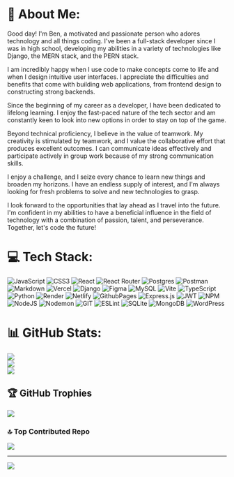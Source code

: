 # 💫 About Me:
Good day! I'm Ben, a motivated and passionate person who adores technology and all things coding. I've been a full-stack developer since I was in high school, developing my abilities in a variety of technologies like Django, the MERN stack, and the PERN stack.

I am incredibly happy when I use code to make concepts come to life and when I design intuitive user interfaces. I appreciate the difficulties and benefits that come with building web applications, from frontend design to constructing strong backends.


Since the beginning of my career as a developer, I have been dedicated to lifelong learning. I enjoy the fast-paced nature of the tech sector and am constantly keen to look into new options in order to stay on top of the game.

Beyond technical proficiency, I believe in the value of teamwork. My creativity is stimulated by teamwork, and I value the collaborative effort that produces excellent outcomes. I can communicate ideas effectively and participate actively in group work because of my strong communication skills.

I enjoy a challenge, and I seize every chance to learn new things and broaden my horizons. I have an endless supply of interest, and I'm always looking for fresh problems to solve and new technologies to grasp.

I look forward to the opportunities that lay ahead as I travel into the future. I'm confident in my abilities to have a beneficial influence in the field of technology with a combination of passion, talent, and perseverance. Together, let's code the future!


# 💻 Tech Stack:
![JavaScript](https://img.shields.io/badge/javascript-%23323330.svg?style=plastic&logo=javascript&logoColor=%23F7DF1E) ![CSS3](https://img.shields.io/badge/css3-%231572B6.svg?style=plastic&logo=css3&logoColor=white) ![React](https://img.shields.io/badge/react-%2320232a.svg?style=plastic&logo=react&logoColor=%2361DAFB) ![React Router](https://img.shields.io/badge/React_Router-CA4245?style=plastic&logo=react-router&logoColor=white) ![Postgres](https://img.shields.io/badge/postgres-%23316192.svg?style=plastic&logo=postgresql&logoColor=white) ![Postman](https://img.shields.io/badge/Postman-FF6C37?style=plastic&logo=postman&logoColor=white) ![Markdown](https://img.shields.io/badge/markdown-%23000000.svg?style=plastic&logo=markdown&logoColor=white) ![Vercel](https://img.shields.io/badge/vercel-%23000000.svg?style=plastic&logo=vercel&logoColor=white) ![Django](https://img.shields.io/badge/django-%23092E20.svg?style=plastic&logo=django&logoColor=white) ![Figma](https://img.shields.io/badge/figma-%23F24E1E.svg?style=plastic&logo=figma&logoColor=white) ![MySQL](https://img.shields.io/badge/mysql-%2300000f.svg?style=plastic&logo=mysql&logoColor=white) ![Vite](https://img.shields.io/badge/vite-%23646CFF.svg?style=plastic&logo=vite&logoColor=white) ![TypeScript](https://img.shields.io/badge/typescript-%23007ACC.svg?style=plastic&logo=typescript&logoColor=white) ![Python](https://img.shields.io/badge/python-3670A0?style=plastic&logo=python&logoColor=ffdd54) ![Render](https://img.shields.io/badge/Render-%46E3B7.svg?style=plastic&logo=render&logoColor=white) ![Netlify](https://img.shields.io/badge/netlify-%23000000.svg?style=plastic&logo=netlify&logoColor=#00C7B7) ![GithubPages](https://img.shields.io/badge/github%20pages-121013?style=plastic&logo=github&logoColor=white) ![Express.js](https://img.shields.io/badge/express.js-%23404d59.svg?style=plastic&logo=express&logoColor=%2361DAFB) ![JWT](https://img.shields.io/badge/JWT-black?style=plastic&logo=JSON%20web%20tokens) ![NPM](https://img.shields.io/badge/NPM-%23CB3837.svg?style=plastic&logo=npm&logoColor=white) ![NodeJS](https://img.shields.io/badge/node.js-6DA55F?style=plastic&logo=node.js&logoColor=white) ![Nodemon](https://img.shields.io/badge/NODEMON-%23323330.svg?style=plastic&logo=nodemon&logoColor=%BBDEAD) ![GIT](https://img.shields.io/badge/Git-fc6d26?style=plastic&logo=git&logoColor=white) ![ESLint](https://img.shields.io/badge/ESLint-4B3263?style=plastic&logo=eslint&logoColor=white) ![SQLite](https://img.shields.io/badge/sqlite-%2307405e.svg?style=plastic&logo=sqlite&logoColor=white) ![MongoDB](https://img.shields.io/badge/MongoDB-%234ea94b.svg?style=plastic&logo=mongodb&logoColor=white) ![WordPress](https://img.shields.io/badge/WordPress-%23117AC9.svg?style=plastic&logo=WordPress&logoColor=white)
# 📊 GitHub Stats:
![](https://github-readme-stats.vercel.app/api?username=Benedict-arowo&theme=dark&hide_border=false&include_all_commits=true&count_private=true)<br/>
![](https://github-readme-streak-stats.herokuapp.com/?user=Benedict-arowo&theme=dark&hide_border=false)<br/>
![](https://github-readme-stats.vercel.app/api/top-langs/?username=Benedict-arowo&theme=dark&hide_border=false&include_all_commits=true&count_private=true&layout=compact)

## 🏆 GitHub Trophies
![](https://github-profile-trophy.vercel.app/?username=Benedict-arowo&theme=radical&no-frame=false&no-bg=true&margin-w=4)

### 🔝 Top Contributed Repo
![](https://github-contributor-stats.vercel.app/api?username=Benedict-arowo&limit=5&theme=dark&combine_all_yearly_contributions=true)

---
[![](https://visitcount.itsvg.in/api?id=benedict-arowo&icon=0&color=1)](https://visitcount.itsvg.in)

<!-- Proudly created with GPRM ( https://gprm.itsvg.in ) -->
